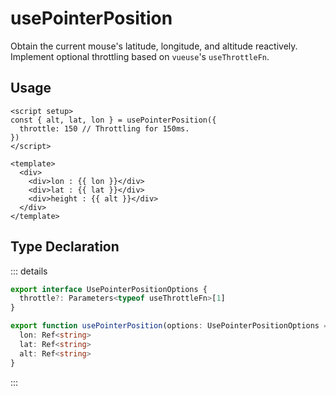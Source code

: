 # usePointerPosition

Obtain the current mouse's latitude, longitude, and altitude reactively.  
Implement optional throttling based on `vueuse`'s `useThrottleFn`.

## Usage

```vue
<script setup>
const { alt, lat, lon } = usePointerPosition({
  throttle: 150 // Throttling for 150ms.
})
</script>

<template>
  <div>
    <div>lon : {{ lon }}</div>
    <div>lat : {{ lat }}</div>
    <div>height : {{ alt }}</div>
  </div>
</template>
```

## Type Declaration

::: details

```ts
export interface UsePointerPositionOptions {
  throttle?: Parameters<typeof useThrottleFn>[1]
}

export function usePointerPosition(options: UsePointerPositionOptions = {}): {
  lon: Ref<string>
  lat: Ref<string>
  alt: Ref<string>
}
```

:::
